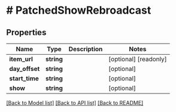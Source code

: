 # # PatchedShowRebroadcast

## Properties

Name | Type | Description | Notes
------------ | ------------- | ------------- | -------------
**item_url** | **string** |  | [optional] [readonly]
**day_offset** | **string** |  | [optional]
**start_time** | **string** |  | [optional]
**show** | **string** |  | [optional]

[[Back to Model list]](../../README.md#models) [[Back to API list]](../../README.md#endpoints) [[Back to README]](../../README.md)
